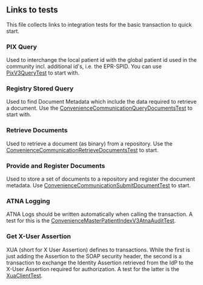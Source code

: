 ## Links to tests 
This file collects links to integration tests for the basic transaction to quick start. 

### PIX Query 
Used to interchange the local patient id with the global patient id used in the community incl. additional id's, i.e. the EPR-SPID. You can use 
[PixV3QueryTest](https://github.com/project-husky/husky-integration-tests/tree/master/src/test/java/org/projecthusky/communication/integration/PixV3QueryTest.java) to start with.

### Registry Stored Query 
Used to find Document Metadata which include the data required to retrieve a document. Use the [ConvenienceCommunicationQueryDocumentsTest](https://github.com/project-husky/husky-integration-tests/blob/master/src/test/java/org/projecthusky/communication/integration/ConvenienceCommunicationQueryDocumentsTest.java) to start with. 

### Retrieve Documents
Used to retrieve a document (as binary) from a repository. Use the [ConvenienceCommunicationRetrieveDocumentsTest](https://github.com/project-husky/husky/blob/master/husky-communication/husky-communication-gen/src/test/java/org/husky/communication/integration/ConvenienceCommunicationRetrieveDocumentsTest.java) to start. 

### Provide and Register Documents
Used to store a set of documents to a repository and register the document metadata. Use [ConvenienceCommunicationSubmitDocumentTest](https://github.com/project-husky/husky/blob/master/husky-communication/husky-communication-gen/src/test/java/org/husky/communication/integration/ConvenienceCommunicationSubmitDocumentTest.java) to start. 

### ATNA Logging
ATNA Logs should be written automatically when calling the transaction. A test for this is the [ConvenienceMasterPatientIndexV3AtnaAuditTest](https://github.com/project-husky/husky/blob/master/husky-communication/husky-communication-gen/src/test/java/org/husky/communication/integration/ConvenienceMasterPatientIndexV3AtnaAuditTest.java). 

### Get X-User Assertion
XUA (short for X User Assertion) defines to transactions. While the first is just adding the Assertion to the SOAP security header, 
the second is a transaction to exchange the Identity Assertion retrieved from the IdP to the X-User Assertion required for authorization. A test for the latter is the [XuaClientTest](https://github.com/project-husky/husky/blob/master/husky-communication/husky-xua/husky-xua-ch-impl/src/test/java/org/husky/xua/communication/xua/impl/ch/integration/XuaClientTest.java).

